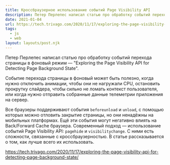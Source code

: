 ```yaml
---
title: Кроссбраузерное использование событий Page Visibility API
description: Петер Перлепес написал статью про обработку событий перехода страницы в фоновый режим
date: 2021-01-04
url: https://tech.trivago.com/2020/11/17/exploring-the-page-visibility-api-for-detecting-page-background-state/
tags:
  - js
  - web
layout: layouts/post.njk
---
```

Петер Перлепес написал статью про обработку событий перехода страницы в фоновый режим — "Exploring the Page Visibility API for Detecting Page Background State".

Событие перехода страницы в фоновый может быть полезно, когда нужно отключить анимации, чтобы они не нагружали CPU, остановить прокрутку слайдера, чтобы сильно не ломать контекст пользователя, или когда нужно отправить собранные данные телеметрии приложения на сервер.
 
Все браузеры поддерживают события `beforeunload` и `unload`, с помощью которых можно отловить закрытие страницы, но они ненадёжны на мобильных платформах. Ещё эти события могут негативно влиять на Back/Forward Cache браузера. Современный подход — использование событий Page Visibility API: `pagehide` и `visibilitychange`. С ними есть сложности, связанные с кроссбраузерностью. В статье рассказывается о том, как лучше всего их использовать.

https://tech.trivago.com/2020/11/17/exploring-the-page-visibility-api-for-detecting-page-background-state/
